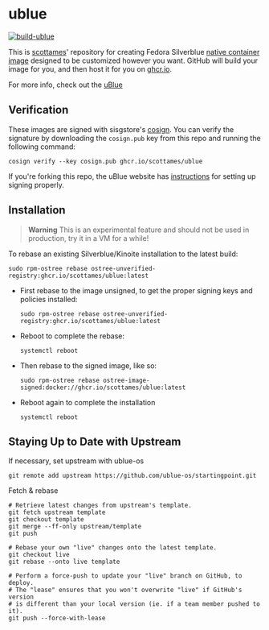 # ublue

[![build-ublue](https://github.com/scottames/ublue/actions/workflows/build.yml/badge.svg)](https://github.com/scottames/ublue/actions/workflows/build.yml)

This is [scottames]()' repository for creating Fedora Silverblue [native container image](https://fedoraproject.org/wiki/Changes/OstreeNativeContainerStable) designed to be customized however you want. GitHub will build your image for you, and then host it for you on [ghcr.io](https://github.com/features/packages).

For more info, check out the [uBlue](https://universal-blue.org/)

## Verification

These images are signed with sisgstore's [cosign](https://docs.sigstore.dev/cosign/overview/). You can verify the signature by downloading the `cosign.pub` key from this repo and running the following command:

    cosign verify --key cosign.pub ghcr.io/scottames/ublue

If you're forking this repo, the uBlue website has [instructions](https://universal-blue.org/tinker/make-your-own/) for setting up signing properly.

## Installation
> **Warning**
> This is an experimental feature and should not be used in production, try it in a VM for a while!

To rebase an existing Silverblue/Kinoite installation to the latest build:

```
sudo rpm-ostree rebase ostree-unverified-registry:ghcr.io/scottames/ublue:latest
```

- First rebase to the image unsigned, to get the proper signing keys and policies installed:

  ```
  sudo rpm-ostree rebase ostree-unverified-registry:ghcr.io/scottames/ublue:latest
  ```

- Reboot to complete the rebase:

  ```
  systemctl reboot
  ```

- Then rebase to the signed image, like so:

  ```
  sudo rpm-ostree rebase ostree-image-signed:docker://ghcr.io/scottames/ublue:latest
  ```

- Reboot again to complete the installation

  ```
  systemctl reboot
  ```

## Staying Up to Date with Upstream

If necessary, set upstream with ublue-os

```shell
git remote add upstream https://github.com/ublue-os/startingpoint.git
```

Fetch & rebase

```shell
# Retrieve latest changes from upstream's template.
git fetch upstream template
git checkout template
git merge --ff-only upstream/template
git push

# Rebase your own "live" changes onto the latest template.
git checkout live
git rebase --onto live template

# Perform a force-push to update your "live" branch on GitHub, to deploy.
# The "lease" ensures that you won't overwrite "live" if GitHub's version
# is different than your local version (ie. if a team member pushed to it).
git push --force-with-lease
```
